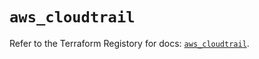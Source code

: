 # `aws_cloudtrail`

Refer to the Terraform Registory for docs: [`aws_cloudtrail`](https://registry.terraform.io/providers/hashicorp/aws/5.16.0/docs/resources/cloudtrail).
